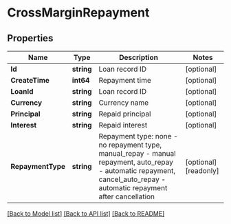 # CrossMarginRepayment

## Properties

Name | Type | Description | Notes
------------ | ------------- | ------------- | -------------
**Id** | **string** | Loan record ID | [optional] 
**CreateTime** | **int64** | Repayment time | [optional] 
**LoanId** | **string** | Loan record ID | [optional] 
**Currency** | **string** | Currency name | [optional] 
**Principal** | **string** | Repaid principal | [optional] 
**Interest** | **string** | Repaid interest | [optional] 
**RepaymentType** | **string** | Repayment type: none - no repayment type, manual_repay - manual repayment, auto_repay - automatic repayment, cancel_auto_repay - automatic repayment after cancellation | [optional] [readonly] 

[[Back to Model list]](../README.md#documentation-for-models) [[Back to API list]](../README.md#documentation-for-api-endpoints) [[Back to README]](../README.md)


